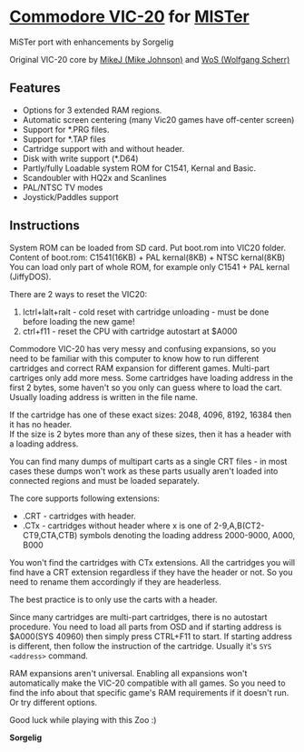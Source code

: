 # [Commodore VIC-20](https://en.wikipedia.org/wiki/Commodore_VIC-20) for [MISTer](https://github.com/MiSTer-devel/Main_MiSTer/wiki)
MiSTer port with enhancements by Sorgelig

Original VIC-20 core by [MikeJ (Mike Johnson)](https://www.fpgaarcade.com/author/mikej/) and [WoS (Wolfgang Scherr)](https://www.researchgate.net/profile/Wolfgang_Scherr2)

## Features

* Options for 3 extended RAM regions.
* Automatic screen centering (many Vic20 games have off-center screen)
* Support for *.PRG files.
* Support for *.TAP files
* Cartridge support with and without header.
* Disk with write support (*.D64)
* Partly/fully Loadable system ROM for C1541, Kernal and Basic.
* Scandoubler with HQ2x and Scanlines
* PAL/NTSC TV modes
* Joystick/Paddles support

## Instructions

System ROM can be loaded from SD card. Put boot.rom into VIC20 folder.  
Content of boot.rom: C1541(16KB) + PAL kernal(8KB) + NTSC kernal(8KB)  
You can load only part of whole ROM, for example only C1541 + PAL kernal (JiffyDOS).

There are 2 ways to reset the VIC20:
1. lctrl+lalt+ralt - cold reset with cartridge unloading - must be done before loading the new game!
2. ctrl+f11 - reset the CPU with cartridge autostart at $A000

Commodore VIC-20 has very messy and confusing expansions, so you need to be familiar with this computer to know how to run different cartridges and correct RAM expansion for different games. Multi-part cartriges only add more mess. Some cartridges have loading address in the first 2 bytes, some haven't so you only can guess where to load the cart. Usually loading address is written in the file name.

If the cartridge has one of these exact sizes: 2048, 4096, 8192, 16384 then it has no header.  
If the size is 2 bytes more than any of these sizes, then it has a header with a loading address.

You can find many dumps of multipart carts as a single CRT files - in most cases these dumps won't work as these parts usually aren't loaded into connected regions and must be loaded separately.

The core supports following extensions:
* .CRT - cartridges with header.
* .CTx - cartridges without header where x is one of 2-9,A,B(CT2-CT9,CTA,CTB) symbols denoting the loading address 2000-9000, A000, B000

You won't find the cartridges with CTx extensions. All the cartridges you will find have a CRT extension regardless if they have the header or not. So you need to rename them accordingly if they are headerless.

The best practice is to only use the carts with a header.

Since many cartridges are multi-part cartridges, there is no autostart procedure. You need to load all parts from OSD and if starting address is $A000(SYS 40960) then simply press CTRL+F11 to start. If starting address is different, then follow the instruction of the cartridge. Usually it's `SYS <address>` command.

RAM expansions aren't universal. Enabling all expansions won't automatically make the VIC-20 compatible with all games. So you need to find the info about that specific game's RAM requirements if it doesn't run. Or try different options.

Good luck while playing with this Zoo :)


**Sorgelig**
